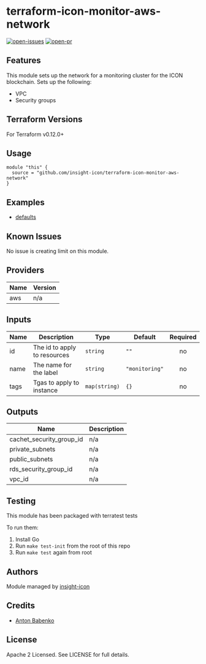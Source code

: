 # terraform-icon-monitor-aws-network

[![open-issues](https://img.shields.io/github/issues-raw/insight-icon/terraform-icon-monitor-aws-network?style=for-the-badge)](https://github.com/insight-icon/terraform-icon-monitor-aws-network/issues)
[![open-pr](https://img.shields.io/github/issues-pr-raw/insight-icon/terraform-icon-monitor-aws-network?style=for-the-badge)](https://github.com/insight-icon/terraform-icon-monitor-aws-network/pulls)

## Features

This module sets up the network for a monitoring cluster for the ICON blockchain. Sets up the following:

- VPC 
- Security groups 

## Terraform Versions

For Terraform v0.12.0+

## Usage

```hcl-terraform
module "this" {
  source = "github.com/insight-icon/terraform-icon-monitor-aws-network"
}
```
 
## Examples

- [defaults](https://github.com/insight-icon/terraform-icon-monitor-aws-network/tree/master/examples/defaults)

## Known  Issues
No issue is creating limit on this module.

<!-- BEGINNING OF PRE-COMMIT-TERRAFORM DOCS HOOK -->
## Providers

| Name | Version |
|------|---------|
| aws | n/a |

## Inputs

| Name | Description | Type | Default | Required |
|------|-------------|------|---------|:-----:|
| id | The id to apply to resources | `string` | `""` | no |
| name | The name for the label | `string` | `"monitoring"` | no |
| tags | Tgas to apply to instance | `map(string)` | `{}` | no |

## Outputs

| Name | Description |
|------|-------------|
| cachet\_security\_group\_id | n/a |
| private\_subnets | n/a |
| public\_subnets | n/a |
| rds\_security\_group\_id | n/a |
| vpc\_id | n/a |

<!-- END OF PRE-COMMIT-TERRAFORM DOCS HOOK -->

## Testing
This module has been packaged with terratest tests

To run them:

1. Install Go
2. Run `make test-init` from the root of this repo
3. Run `make test` again from root

## Authors

Module managed by [insight-icon](https://github.com/insight-icon)

## Credits

- [Anton Babenko](https://github.com/antonbabenko)

## License

Apache 2 Licensed. See LICENSE for full details.